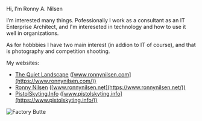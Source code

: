 Hi, I’m Ronny A. Nilsen

I’m interested many things. Pofessionally I work as a consultant as an IT Enterprise Architect, and I'm intereseted in technology and how to use it well in organizations.

As for hobbbies I have two main interest (in addion to IT of course), and that is photography and competition shooting.

My websites:

- [The Quiet Landscape](https://www.ronnynilsen.com/) ([www.ronnynilsen.com](https://www.ronnynilsen.com/))
- [Ronny Nilsen](https://www.ronnynilsen.net/) ([www.ronnynilsen.net](https://www.ronnynilsen.net/))
- [PistolSkyting.Info](https://www.pistolskyting.info/) ([www.pistolskyting.info](https://www.pistolskyting.info/))

![Factory Butte](https://www.ronnynilsen.com/pictures/large/20181101-8140-Pano.jpg)

<!---
ronnynilsen/ronnynilsen is a ✨ special ✨ repository because its `README.md` (this file) appears on your GitHub profile.
You can click the Preview link to take a look at your changes.
--->
